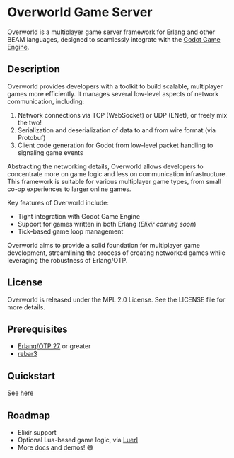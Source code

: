 Overworld Game Server
=================================================

Overworld is a multiplayer game server framework for Erlang and other BEAM
languages, designed to seamlessly integrate with the [Godot Game
Engine](https://godotengine.org/). 

Description
-------------------------------------------------
Overworld provides developers with a toolkit to build scalable, multiplayer
games more efficiently. It manages several low-level aspects of network
communication, including:

1. Network connections via TCP (WebSocket) or UDP (ENet), or freely mix the two!
2. Serialization and deserialization of data to and from wire format (via Protobuf)
3. Client code generation for Godot from low-level packet handling to signaling
   game events 

Abstracting the networking details, Overworld allows developers to concentrate
more on game logic and less on communication infrastructure. This framework is
suitable for various multiplayer game types, from small co-op experiences to
larger online games.

Key features of Overworld include:

- Tight integration with Godot Game Engine
- Support for games written in both Erlang (_Elixir coming soon_)
- Tick-based game loop management

Overworld aims to provide a solid foundation for multiplayer game development,
streamlining the process of creating networked games while leveraging the
robustness of Erlang/OTP.

License
-------------------------------------------------
Overworld is released under the MPL 2.0 License. See the LICENSE file for more
details.

Prerequisites
-------------------------------------------------
* [Erlang/OTP 27](https://www.erlang.org/downloads) or greater
* [rebar3](https://rebar3.org/)

Quickstart
-------------------------------------------------
See [here](docs/quickstart/intro.md)

Roadmap
-------------------------------------------------
* Elixir support
* Optional Lua-based game logic, via [Luerl](https://github.com/rvirding/luerl)
* More docs and demos! :sweat_smile:



